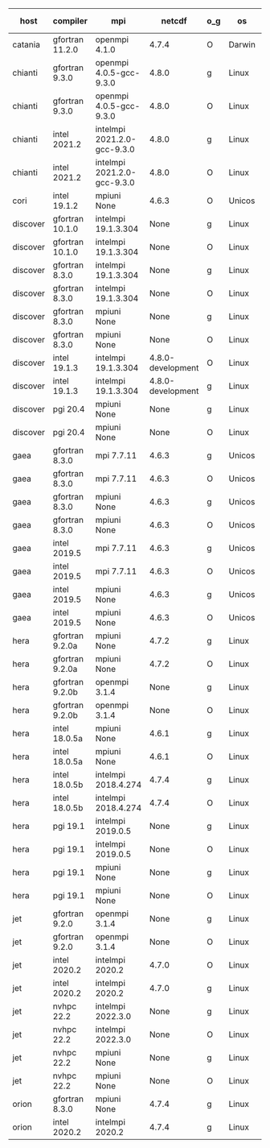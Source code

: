 

| host     | compiler                              | mpi                      | netcdf        | o_g        | os       | build       | u_pass          | u_fail          | s_pass            | s_fail            | e_pass             | e_fail             | nuopc_pass       | nuopc_fail       | artifacts link          |
|----------|---------------------------------------|--------------------------|---------------|------------|----------|-------------|-----------------|-----------------|-------------------|-------------------|--------------------|--------------------|------------------|------------------|-------------------------|
| catania | gfortran 11.2.0 | openmpi 4.1.0  | 4.7.4  | O | Darwin | PASS | None | None | None | None | None | None | None | None | <a href="https://github.com/esmf-org/esmf-test-artifacts/tree/7b0dd2b630d84325504b44c5a47574f4b9d51c5c/develop/gfortran/11.2.0/O/openmpi/4.1.0" target="_blank">7b0dd2b</a> | 
| chianti | gfortran 9.3.0 | openmpi 4.0.5-gcc-9.3.0  | 4.8.0  | g | Linux | PASS | None | None | None | None | None | None | None | None | <a href="https://github.com/esmf-org/esmf-test-artifacts/tree/0b9d0fbd94d4bd065dd0ec4ffe3b8df2bca20c21/develop/gfortran/9.3.0/g/openmpi/4.0.5-gcc-9.3.0" target="_blank">0b9d0fb</a> | 
| chianti | gfortran 9.3.0 | openmpi 4.0.5-gcc-9.3.0  | 4.8.0  | O | Linux | PASS | 13917 | 0 | 49 | 0 | 80 | 0 | 52 | 0 | <a href="https://github.com/esmf-org/esmf-test-artifacts/tree/a3af46c3708c60333bd436956f37a25a0f73fd96/develop/gfortran/9.3.0/O/openmpi/4.0.5-gcc-9.3.0" target="_blank">a3af46c</a> | 
| chianti | intel 2021.2 | intelmpi 2021.2.0-gcc-9.3.0  | 4.8.0  | g | Linux | PASS | 13917 | 0 | 49 | 0 | 80 | 0 | 52 | 0 | <a href="https://github.com/esmf-org/esmf-test-artifacts/tree/7d873ce0f381b47038c4994277a3a54f6482d0c4/develop/intel/2021.2/g/intelmpi/2021.2.0-gcc-9.3.0" target="_blank">7d873ce</a> | 
| chianti | intel 2021.2 | intelmpi 2021.2.0-gcc-9.3.0  | 4.8.0  | O | Linux | PASS | 13917 | 0 | 49 | 0 | 80 | 0 | 52 | 0 | <a href="https://github.com/esmf-org/esmf-test-artifacts/tree/d81598e945c64bdb62255b1cd4d09b8a73cace01/develop/intel/2021.2/O/intelmpi/2021.2.0-gcc-9.3.0" target="_blank">d81598e</a> | 
| cori | intel 19.1.2 | mpiuni None  | 4.6.3  | O | Unicos | PASS | None | None | None | None | None | None | None | None | <a href="https://github.com/esmf-org/esmf-test-artifacts/tree/1d621355477cfb70026c86dfd616fd185eb39743/develop/intel/19.1.2/O/mpiuni/None" target="_blank">1d62135</a> | 
| discover | gfortran 10.1.0 | intelmpi 19.1.3.304  | None  | g | Linux | PASS | 13902 | 15 | 49 | 0 | 80 | 0 | 52 | 0 | <a href="https://github.com/esmf-org/esmf-test-artifacts/tree/8f44bbc58a8d0ffbedd7d6a3dfde85e0b4ba5b86/develop/gfortran/10.1.0/g/intelmpi/19.1.3.304" target="_blank">8f44bbc</a> | 
| discover | gfortran 10.1.0 | intelmpi 19.1.3.304  | None  | O | Linux | PASS | 13902 | 15 | 49 | 0 | 80 | 0 | 52 | 0 | <a href="https://github.com/esmf-org/esmf-test-artifacts/tree/d92bca798c6c7792cbff1482c7db26aa2ecd3f0b/develop/gfortran/10.1.0/O/intelmpi/19.1.3.304" target="_blank">d92bca7</a> | 
| discover | gfortran 8.3.0 | intelmpi 19.1.3.304  | None  | g | Linux | PASS | 13902 | 15 | 49 | 0 | 80 | 0 | 52 | 0 | <a href="https://github.com/esmf-org/esmf-test-artifacts/tree/4efc469aa7de2f6a22f72965d61e3484ae7a42b7/develop/gfortran/8.3.0/g/intelmpi/19.1.3.304" target="_blank">4efc469</a> | 
| discover | gfortran 8.3.0 | intelmpi 19.1.3.304  | None  | O | Linux | PASS | 13902 | 15 | 49 | 0 | 80 | 0 | 52 | 0 | <a href="https://github.com/esmf-org/esmf-test-artifacts/tree/da5d87cc2fba94930df1a98afe02b36b96e0f10b/develop/gfortran/8.3.0/O/intelmpi/19.1.3.304" target="_blank">da5d87c</a> | 
| discover | gfortran 8.3.0 | mpiuni None  | None  | g | Linux | PASS | 12338 | 0 | 8 | 0 | 43 | 0 | None | None | <a href="https://github.com/esmf-org/esmf-test-artifacts/tree/38c7a1ed482ad93276aab1b74e86b9d535af40d2/develop/gfortran/8.3.0/g/mpiuni/None" target="_blank">38c7a1e</a> | 
| discover | gfortran 8.3.0 | mpiuni None  | None  | O | Linux | PASS | 12338 | 0 | 8 | 0 | 43 | 0 | None | None | <a href="https://github.com/esmf-org/esmf-test-artifacts/tree/f0783ea5306319b61490429aecb5212a9a779cc6/develop/gfortran/8.3.0/O/mpiuni/None" target="_blank">f0783ea</a> | 
| discover | intel 19.1.3 | intelmpi 19.1.3.304  | 4.8.0-development  | O | Linux | PASS | 13917 | 0 | 49 | 0 | 80 | 0 | 0 | 0 | <a href="https://github.com/esmf-org/esmf-test-artifacts/tree/2e9e0b5949636010888fc561ccb2ca2b6316f9b8/develop/intel/19.1.3/O/intelmpi/19.1.3.304" target="_blank">2e9e0b5</a> | 
| discover | intel 19.1.3 | intelmpi 19.1.3.304  | 4.8.0-development  | g | Linux | PASS | 13917 | 0 | 49 | 0 | 80 | 0 | 52 | 0 | <a href="https://github.com/esmf-org/esmf-test-artifacts/tree/cc23ccb6c3ed72fdc2b9a8acda04c571659207da/develop/intel/19.1.3/g/intelmpi/19.1.3.304" target="_blank">cc23ccb</a> | 
| discover | pgi 20.4 | mpiuni None  | None  | g | Linux | PASS | None | None | None | None | None | None | None | None | <a href="https://github.com/esmf-org/esmf-test-artifacts/tree/5b7b2a00f24ed806994e5d0db8e2059ec28af63d/develop/pgi/20.4/g/mpiuni/None" target="_blank">5b7b2a0</a> | 
| discover | pgi 20.4 | mpiuni None  | None  | O | Linux | PASS | None | None | None | None | None | None | None | None | <a href="https://github.com/esmf-org/esmf-test-artifacts/tree/8dc7b24d256d28210b2510183beb08315636b3a0/develop/pgi/20.4/O/mpiuni/None" target="_blank">8dc7b24</a> | 
| gaea | gfortran 8.3.0 | mpi 7.7.11  | 4.6.3  | g | Unicos | PASS | 13916 | 1 | 49 | 0 | 80 | 0 | 47 | 5 | <a href="https://github.com/esmf-org/esmf-test-artifacts/tree/6f435dc7191d37dd7be793f944300842817075ee/develop/gfortran/8.3.0/g/mpi/7.7.11" target="_blank">6f435dc</a> | 
| gaea | gfortran 8.3.0 | mpi 7.7.11  | 4.6.3  | O | Unicos | PASS | 13916 | 1 | 49 | 0 | 80 | 0 | 47 | 5 | <a href="https://github.com/esmf-org/esmf-test-artifacts/tree/e95858e569278e635ae5a0b753418cff9aed454a/develop/gfortran/8.3.0/O/mpi/7.7.11" target="_blank">e95858e</a> | 
| gaea | gfortran 8.3.0 | mpiuni None  | 4.6.3  | g | Unicos | PASS | 12338 | 0 | 8 | 0 | 43 | 0 | None | None | <a href="https://github.com/esmf-org/esmf-test-artifacts/tree/d29e4b2728e31b521ab382054c2061af4d2e791d/develop/gfortran/8.3.0/g/mpiuni/None" target="_blank">d29e4b2</a> | 
| gaea | gfortran 8.3.0 | mpiuni None  | 4.6.3  | O | Unicos | PASS | 12338 | 0 | 8 | 0 | 43 | 0 | None | None | <a href="https://github.com/esmf-org/esmf-test-artifacts/tree/d9578525effdc5d9d0904f540916f2b8243bf4e5/develop/gfortran/8.3.0/O/mpiuni/None" target="_blank">d957852</a> | 
| gaea | intel 2019.5 | mpi 7.7.11  | 4.6.3  | g | Unicos | PASS | 13902 | 15 | 49 | 0 | 80 | 0 | 47 | 5 | <a href="https://github.com/esmf-org/esmf-test-artifacts/tree/0ec6bd12f82118c7ddd75ea1e1895d961141418c/develop/intel/2019.5/g/mpi/7.7.11" target="_blank">0ec6bd1</a> | 
| gaea | intel 2019.5 | mpi 7.7.11  | 4.6.3  | O | Unicos | PASS | 13902 | 15 | 49 | 0 | 80 | 0 | 47 | 5 | <a href="https://github.com/esmf-org/esmf-test-artifacts/tree/bc4c5ed54c82bc6c3c9ba187e20e5172c0d26d16/develop/intel/2019.5/O/mpi/7.7.11" target="_blank">bc4c5ed</a> | 
| gaea | intel 2019.5 | mpiuni None  | 4.6.3  | g | Unicos | PASS | 12323 | 15 | 8 | 0 | 43 | 0 | None | None | <a href="https://github.com/esmf-org/esmf-test-artifacts/tree/8658d4493ff249f3d81762de6ae48faa90c66b52/develop/intel/2019.5/g/mpiuni/None" target="_blank">8658d44</a> | 
| gaea | intel 2019.5 | mpiuni None  | 4.6.3  | O | Unicos | PASS | 12323 | 15 | 8 | 0 | 43 | 0 | None | None | <a href="https://github.com/esmf-org/esmf-test-artifacts/tree/f79741d8bd3201b09093cec1adc3599dd14c0dac/develop/intel/2019.5/O/mpiuni/None" target="_blank">f79741d</a> | 
| hera | gfortran 9.2.0a | mpiuni None  | 4.7.2  | g | Linux | PASS | 12338 | 0 | 8 | 0 | 43 | 0 | None | None | <a href="https://github.com/esmf-org/esmf-test-artifacts/tree/f4f5e523431a21a3a37004c3e1e9728102ba2c87/develop/gfortran/9.2.0a/g/mpiuni/None" target="_blank">f4f5e52</a> | 
| hera | gfortran 9.2.0a | mpiuni None  | 4.7.2  | O | Linux | PASS | 12338 | 0 | 8 | 0 | 43 | 0 | None | None | <a href="https://github.com/esmf-org/esmf-test-artifacts/tree/7caca871c7484f8dfe6edf0c6c639873bb480da8/develop/gfortran/9.2.0a/O/mpiuni/None" target="_blank">7caca87</a> | 
| hera | gfortran 9.2.0b | openmpi 3.1.4  | None  | g | Linux | PASS | 13917 | 0 | 49 | 0 | 80 | 0 | 52 | 0 | <a href="https://github.com/esmf-org/esmf-test-artifacts/tree/a609bfc0ab8799f3024c8d021927d65f74607b7c/develop/gfortran/9.2.0b/g/openmpi/3.1.4" target="_blank">a609bfc</a> | 
| hera | gfortran 9.2.0b | openmpi 3.1.4  | None  | O | Linux | PASS | 13917 | 0 | 49 | 0 | 80 | 0 | 52 | 0 | <a href="https://github.com/esmf-org/esmf-test-artifacts/tree/59e44eab42d4f482f166472df705e40e42ff2eb8/develop/gfortran/9.2.0b/O/openmpi/3.1.4" target="_blank">59e44ea</a> | 
| hera | intel 18.0.5a | mpiuni None  | 4.6.1  | g | Linux | PASS | 12338 | 0 | 8 | 0 | 43 | 0 | None | None | <a href="https://github.com/esmf-org/esmf-test-artifacts/tree/da725d884c45798dd64044919d195b8c324c62f7/develop/intel/18.0.5a/g/mpiuni/None" target="_blank">da725d8</a> | 
| hera | intel 18.0.5a | mpiuni None  | 4.6.1  | O | Linux | PASS | 12338 | 0 | 8 | 0 | 43 | 0 | None | None | <a href="https://github.com/esmf-org/esmf-test-artifacts/tree/4c31705f05d56b8a6ccd5eb08684b3a43073e3b8/develop/intel/18.0.5a/O/mpiuni/None" target="_blank">4c31705</a> | 
| hera | intel 18.0.5b | intelmpi 2018.4.274  | 4.7.4  | g | Linux | PASS | 13917 | 0 | 49 | 0 | 80 | 0 | 52 | 0 | <a href="https://github.com/esmf-org/esmf-test-artifacts/tree/d203ebca83b7677ae330b732cbd1ef3734a69514/develop/intel/18.0.5b/g/intelmpi/2018.4.274" target="_blank">d203ebc</a> | 
| hera | intel 18.0.5b | intelmpi 2018.4.274  | 4.7.4  | O | Linux | PASS | 13917 | 0 | 49 | 0 | 80 | 0 | 52 | 0 | <a href="https://github.com/esmf-org/esmf-test-artifacts/tree/bd37c1698f1d7a85a1615ea1ff21c92b50912e10/develop/intel/18.0.5b/O/intelmpi/2018.4.274" target="_blank">bd37c16</a> | 
| hera | pgi 19.1 | intelmpi 2019.0.5  | None  | g | Linux | PASS | None | None | None | None | None | None | None | None | <a href="https://github.com/esmf-org/esmf-test-artifacts/tree/d0281c877cffe5b44dd205b5883cd06d1d77679a/develop/pgi/19.1/g/intelmpi/2019.0.5" target="_blank">d0281c8</a> | 
| hera | pgi 19.1 | intelmpi 2019.0.5  | None  | O | Linux | PASS | None | None | None | None | None | None | None | None | <a href="https://github.com/esmf-org/esmf-test-artifacts/tree/d1b404a1559b6aa1ebf0a8f05c7f5c9ad8e80037/develop/pgi/19.1/O/intelmpi/2019.0.5" target="_blank">d1b404a</a> | 
| hera | pgi 19.1 | mpiuni None  | None  | g | Linux | PASS | None | None | None | None | None | None | None | None | <a href="https://github.com/esmf-org/esmf-test-artifacts/tree/9624f8cd24478971eec5b2cd7ff0a298c18d271f/develop/pgi/19.1/g/mpiuni/None" target="_blank">9624f8c</a> | 
| hera | pgi 19.1 | mpiuni None  | None  | O | Linux | PASS | None | None | None | None | None | None | None | None | <a href="https://github.com/esmf-org/esmf-test-artifacts/tree/1bbf41729e071649e2bb917498b89a5db0d6d6d8/develop/pgi/19.1/O/mpiuni/None" target="_blank">1bbf417</a> | 
| jet | gfortran 9.2.0 | openmpi 3.1.4  | None  | g | Linux | PASS | 13917 | 0 | 49 | 0 | 80 | 0 | 52 | 0 | <a href="https://github.com/esmf-org/esmf-test-artifacts/tree/b395c590a35f09a73b436a8a1445c2c32ee6954c/develop/gfortran/9.2.0/g/openmpi/3.1.4" target="_blank">b395c59</a> | 
| jet | gfortran 9.2.0 | openmpi 3.1.4  | None  | O | Linux | PASS | 13917 | 0 | 49 | 0 | 80 | 0 | 52 | 0 | <a href="https://github.com/esmf-org/esmf-test-artifacts/tree/dceacaaa882e95cc6fa2387c1e21c95f511bed28/develop/gfortran/9.2.0/O/openmpi/3.1.4" target="_blank">dceacaa</a> | 
| jet | intel 2020.2 | intelmpi 2020.2  | 4.7.0  | O | Linux | PASS | 13917 | 0 | 49 | 0 | 80 | 0 | 52 | 0 | <a href="https://github.com/esmf-org/esmf-test-artifacts/tree/09b0730bdda4e4b3553392e3161a0411e1d3ec38/develop/intel/2020.2/O/intelmpi/2020.2" target="_blank">09b0730</a> | 
| jet | intel 2020.2 | intelmpi 2020.2  | 4.7.0  | g | Linux | PASS | 13917 | 0 | 49 | 0 | 80 | 0 | 52 | 0 | <a href="https://github.com/esmf-org/esmf-test-artifacts/tree/58c0dee4b90dc1ddd67dd1a29a83d8feb436d8c0/develop/intel/2020.2/g/intelmpi/2020.2" target="_blank">58c0dee</a> | 
| jet | nvhpc 22.2 | intelmpi 2022.3.0  | None  | g | Linux | FAIL | None | None | None | None | None | None | None | None | <a href="https://github.com/esmf-org/esmf-test-artifacts/tree/b2b90ad08bf5af9faf65e8b42d7f7b5741248f09/develop/nvhpc/22.2/g/intelmpi/2022.3.0" target="_blank">b2b90ad</a> | 
| jet | nvhpc 22.2 | intelmpi 2022.3.0  | None  | O | Linux | FAIL | None | None | None | None | None | None | None | None | <a href="https://github.com/esmf-org/esmf-test-artifacts/tree/4e274c4b8a2f9799170889f70653726fc387b811/develop/nvhpc/22.2/O/intelmpi/2022.3.0" target="_blank">4e274c4</a> | 
| jet | nvhpc 22.2 | mpiuni None  | None  | g | Linux | PASS | 11713 | 625 | 4 | 4 | 40 | 3 | None | None | <a href="https://github.com/esmf-org/esmf-test-artifacts/tree/903218a438cc9822a2ccb6dc64d0485282750040/develop/nvhpc/22.2/g/mpiuni/None" target="_blank">903218a</a> | 
| jet | nvhpc 22.2 | mpiuni None  | None  | O | Linux | PASS | 12336 | 2 | 8 | 0 | 43 | 0 | None | None | <a href="https://github.com/esmf-org/esmf-test-artifacts/tree/4c75627c396595b427e88915909f1998ca5e8c82/develop/nvhpc/22.2/O/mpiuni/None" target="_blank">4c75627</a> | 
| orion | gfortran 8.3.0 | mpiuni None  | 4.7.4  | g | Linux | PASS | None | None | None | None | None | None | None | None | <a href="https://github.com/esmf-org/esmf-test-artifacts/tree/c58a28aed2dda7f55e203c1e072114dd1fea5336/develop/gfortran/8.3.0/g/mpiuni/None" target="_blank">c58a28a</a> | 
| orion | intel 2020.2 | intelmpi 2020.2  | 4.7.4  | g | Linux | PASS | None | None | None | None | None | None | None | None | <a href="https://github.com/esmf-org/esmf-test-artifacts/tree/4039300fb9decede17c3a60c52881764337325ef/develop/intel/2020.2/g/intelmpi/2020.2" target="_blank">4039300</a> | 
